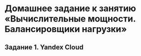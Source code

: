 # Домашнее задание к занятию «Вычислительные мощности. Балансировщики нагрузки»

## Задание 1. Yandex Cloud
